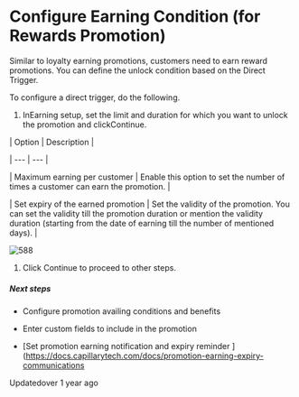 # Configure Earning Condition (for Rewards Promotion)

Similar to loyalty earning promotions, customers need to earn reward promotions. You can define the unlock condition based on the Direct Trigger.

To configure a direct trigger, do the following.

1. InEarning setup, set the limit and duration for which you want to unlock the promotion and clickContinue.

| Option | Description |

| --- | --- |

| Maximum earning per customer | Enable this option to set the number of times a customer can earn the promotion. |

| Set expiry of the earned promotion | Set the validity of the promotion. You can set the validity till the promotion duration or mention the validity duration (starting from the date of earning till the number of mentioned days). |



![588](https://files.readme.io/f6aef5b-AoV5Y8MET3zF2YKpap-1OGLOh8Ooc1Z7ZQ.png)

1. Click Continue to proceed to other steps.

##### Next steps

- Configure promotion availing conditions and benefits

- Enter custom fields to include in the promotion

- [Set promotion earning notification and expiry reminder ](https://docs.capillarytech.com/docs/promotion-earning-expiry-communications

Updatedover 1 year ago